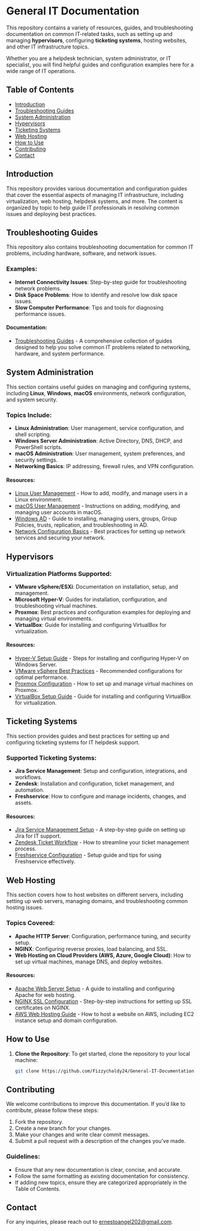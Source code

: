 # General IT Documentation

This repository contains a variety of resources, guides, and troubleshooting documentation on common IT-related tasks, such as setting up and managing **hypervisors**, configuring **ticketing systems**, hosting websites, and other IT infrastructure topics.

Whether you are a helpdesk technician, system administrator, or IT specialist, you will find helpful guides and configuration examples here for a wide range of IT operations.

## Table of Contents

- [Introduction](#introduction)
- [Troubleshooting Guides](#troubleshooting-guides)
- [System Administration](#system-administration)
- [Hypervisors](#hypervisors)
- [Ticketing Systems](#ticketing-systems)
- [Web Hosting](#web-hosting)
- [How to Use](#how-to-use)
- [Contributing](#contributing)
- [Contact](#contact)

## Introduction

This repository provides various documentation and configuration guides that cover the essential aspects of managing IT infrastructure, including virtualization, web hosting, helpdesk systems, and more. The content is organized by topic to help guide IT professionals in resolving common issues and deploying best practices.

## Troubleshooting Guides

This repository also contains troubleshooting documentation for common IT problems, including hardware, software, and network issues.

### Examples:
- **Internet Connectivity Issues**: Step-by-step guide for troubleshooting network problems.
- **Disk Space Problems**: How to identify and resolve low disk space issues.
- **Slow Computer Performance**: Tips and tools for diagnosing performance issues.

#### Documentation:
- [Troubleshooting Guides](Troubleshooting%20Guides/) - A comprehensive collection of guides designed to help you solve common IT problems related to networking, hardware, and system performance.

## System Administration

This section contains useful guides on managing and configuring systems, including **Linux**, **Windows**, **macOS** environments, network configuration, and system security.

### Topics Include:
- **Linux Administration**: User management, service configuration, and shell scripting.
- **Windows Server Administration**: Active Directory, DNS, DHCP, and PowerShell scripts.
- **macOS Administration**: User management, system preferences, and security settings.
- **Networking Basics**: IP addressing, firewall rules, and VPN configuration.

#### Resources:
- [Linux User Management](System%20Administration/Linux%20Administration/Linux%20User%20Management.md) - How to add, modify, and manage users in a Linux environment.
- [macOS User Management](system-administration/macos-user-management.md) - Instructions on adding, modifying, and managing user accounts in macOS.
- [Windows AD](System%20Administration/Windows%20Administration/README.md) - Guide to installing, managing users, groups, Group Policies, trusts, replication, and troubleshooting in AD.
- [Network Configuration Basics](system-administration/network-setup.md) - Best practices for setting up network services and securing your network.

## Hypervisors

### Virtualization Platforms Supported:
- **VMware vSphere/ESXi**: Documentation on installation, setup, and management.
- **Microsoft Hyper-V**: Guides for installation, configuration, and troubleshooting virtual machines.
- **Proxmox**: Best practices and configuration examples for deploying and managing virtual environments.
- **VirtualBox**: Guide for installing and configuring VirtualBox for virtualization.

#### Resources:
- [Hyper-V Setup Guide](hypervisors/hyperv-setup.md) - Steps for installing and configuring Hyper-V on Windows Server.
- [VMware vSphere Best Practices](hypervisors/vmware-best-practices.md) - Recommended configurations for optimal performance.
- [Proxmox Configuration](hypervisors/proxmox-configuration.md) - How to set up and manage virtual machines on Proxmox.
- [VirtualBox Setup Guide](hypervisors/virtualbox-setup.md) - Guide for installing and configuring VirtualBox for virtualization.

## Ticketing Systems

This section provides guides and best practices for setting up and configuring ticketing systems for IT helpdesk support.

### Supported Ticketing Systems:
- **Jira Service Management**: Setup and configuration, integrations, and workflows.
- **Zendesk**: Installation and configuration, ticket management, and automation.
- **Freshservice**: How to configure and manage incidents, changes, and assets.

#### Resources:
- [Jira Service Management Setup](ticketing-systems/jira-setup.md) - A step-by-step guide on setting up Jira for IT support.
- [Zendesk Ticket Workflow](ticketing-systems/zendesk-workflow.md) - How to streamline your ticket management process.
- [Freshservice Configuration](ticketing-systems/freshservice-config.md) - Setup guide and tips for using Freshservice effectively.

## Web Hosting

This section covers how to host websites on different servers, including setting up web servers, managing domains, and troubleshooting common hosting issues.

### Topics Covered:
- **Apache HTTP Server**: Configuration, performance tuning, and security setup.
- **NGINX**: Configuring reverse proxies, load balancing, and SSL.
- **Web Hosting on Cloud Providers (AWS, Azure, Google Cloud)**: How to set up virtual machines, manage DNS, and deploy websites.

#### Resources:
- [Apache Web Server Setup](web-hosting/apache-setup.md) - A guide to installing and configuring Apache for web hosting.
- [NGINX SSL Configuration](web-hosting/nginx-ssl.md) - Step-by-step instructions for setting up SSL certificates on NGINX.
- [AWS Web Hosting Guide](web-hosting/aws-web-hosting.md) - How to host a website on AWS, including EC2 instance setup and domain configuration.

## How to Use

1. **Clone the Repository**:
   To get started, clone the repository to your local machine:
   ```bash
   git clone https://github.com/Fizzychaldy24/General-IT-Documentation.git

## Contributing

We welcome contributions to improve this documentation. If you’d like to contribute, please follow these steps:

1. Fork the repository.
2. Create a new branch for your changes.
3. Make your changes and write clear commit messages.
4. Submit a pull request with a description of the changes you’ve made.

### Guidelines:

- Ensure that any new documentation is clear, concise, and accurate.
- Follow the same formatting as existing documentation for consistency.
- If adding new topics, ensure they are categorized appropriately in the Table of Contents.

## Contact

For any inquiries, please reach out to ernestoangel202@gmail.com.
